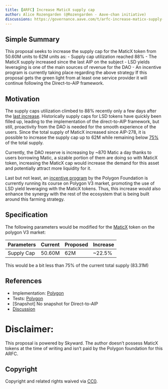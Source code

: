 ```yaml
---
title: [ARFC] Increase MaticX supply cap
author: Alice Rozengarden (@Rozengarden - Aave-chan initiative)
discussions: https://governance.aave.com/t/arfc-increase-maticx-supply-cap/14341
---
```


## Simple Summary

This proposal seeks to increase the supply cap for the MaticX token from 50.60M units to 62M units as:
    - Supply cap utilization reached 88%
    - The MaticX supply increased since the last AIP on the subject
    - LSD yields leveraging is one of the main sources of revenue for the DAO
    - An incentive program is currently taking place regarding the above strategy
If this proposal gets the green light from at least one service provider it will continue following the Direct-to-AIP framework.
## Motivation

The supply caps utilization climbed to 88% recently only a few days after the [last increase](https://app.aave.com/governance/proposal/278/).
Historically supply caps for LSD tokens have quickly been filled up, leading to the implementation of the direct-to-AIP framework, but still, proactivity from the DAO is needed for the smooth experience of the users. Since the total supply of MaticX increased since AIP-278, it is possible to increase the supply cap up to 62M while remaining below [75%](https://snapshot.org/#/aave.eth/proposal/0xf9261916c696ce2d793af41b7fe556896ed1ff7a8330b7d0489d5567ebefe3ba) of the total supply.

Currently, the DAO reserve is increasing by ~870 Matic a day thanks to users borrowing Matic, a sizable portion of them are doing so with MaticX token, increasing the MaticX cap would increase the demand for this asset and potentially attract more liquidity for it.

Last but not least, an [incentive program](https://governance.aave.com/t/arfc-stmatic-maticx-emission-admin-for-polygon-v3-liquidity-pool/10632) by the Polygon Foundation is currently running its course on Polygon V3 market, promoting the use of LSD yield leveraging with the MaticX tokens. Thus, this increase would also enhance the synergy with the rest of the ecosystem that is being built around this farming strategy.

## Specification

The following parameters would be modified for the [MaticX](https://polygonscan.com/token/0xfa68fb4628dff1028cfec22b4162fccd0d45efb6) token on the polygon V3 market:

| Parameters | Current  | Proposed | Increase |
| --- | --- | --- | --- |
| Supply Cap | 50.60M | 62M | ~22.5% |

This would be a bit less than 75% of the current total supply (83.31M)

## References

- Implementation: [Polygon](https://github.com/bgd-labs/aave-proposals/blob/main/src/AaveV3_Pol_CapsUpdate_20230608/AaveV3_Pol_CapsUpdate_20230608.sol)
- Tests: [Polygon](https://github.com/bgd-labs/aave-proposals/blob/main/src/AaveV3_Pol_CapsUpdate_20230608/AaveV3_Pol_CapsUpdate_20230608.t.sol)
- [Snapshot] No snapshot for Direct-to-AIP
- [Discussion](https://governance.aave.com/t/arfc-increase-maticx-supply-cap/14341)

# Disclaimer:

This proposal is powered by Skyward.
The author doesn’t possess MaticX tokens at the time of writing and isn’t paid by the Polygon foundation for this ARFC.

## Copyright

Copyright and related rights waived via [CC0](https://creativecommons.org/publicdomain/zero/1.0/).
